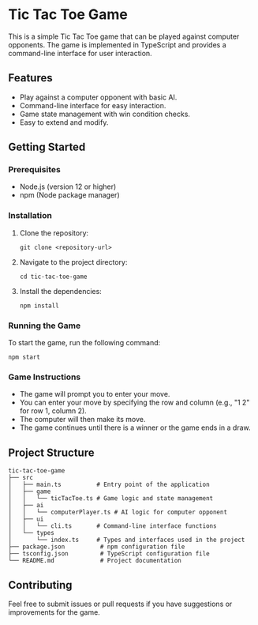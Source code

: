 # Tic Tac Toe Game

This is a simple Tic Tac Toe game that can be played against computer opponents. The game is implemented in TypeScript and provides a command-line interface for user interaction.

## Features

- Play against a computer opponent with basic AI.
- Command-line interface for easy interaction.
- Game state management with win condition checks.
- Easy to extend and modify.

## Getting Started

### Prerequisites

- Node.js (version 12 or higher)
- npm (Node package manager)

### Installation

1. Clone the repository:
   ```
   git clone <repository-url>
   ```

2. Navigate to the project directory:
   ```
   cd tic-tac-toe-game
   ```

3. Install the dependencies:
   ```
   npm install
   ```

### Running the Game

To start the game, run the following command:
```
npm start
```

### Game Instructions

- The game will prompt you to enter your move.
- You can enter your move by specifying the row and column (e.g., "1 2" for row 1, column 2).
- The computer will then make its move.
- The game continues until there is a winner or the game ends in a draw.

## Project Structure

```
tic-tac-toe-game
├── src
│   ├── main.ts          # Entry point of the application
│   ├── game
│   │   └── ticTacToe.ts # Game logic and state management
│   ├── ai
│   │   └── computerPlayer.ts # AI logic for computer opponent
│   ├── ui
│   │   └── cli.ts       # Command-line interface functions
│   └── types
│       └── index.ts     # Types and interfaces used in the project
├── package.json          # npm configuration file
├── tsconfig.json         # TypeScript configuration file
└── README.md             # Project documentation
```

## Contributing

Feel free to submit issues or pull requests if you have suggestions or improvements for the game.